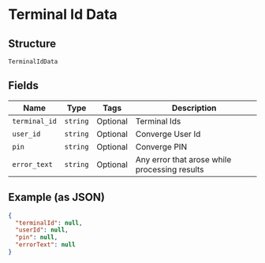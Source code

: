 
# Terminal Id Data

## Structure

`TerminalIdData`

## Fields

| Name | Type | Tags | Description |
|  --- | --- | --- | --- |
| `terminal_id` | `string` | Optional | Terminal Ids |
| `user_id` | `string` | Optional | Converge User Id |
| `pin` | `string` | Optional | Converge PIN |
| `error_text` | `string` | Optional | Any error that arose while processing results |

## Example (as JSON)

```json
{
  "terminalId": null,
  "userId": null,
  "pin": null,
  "errorText": null
}
```

